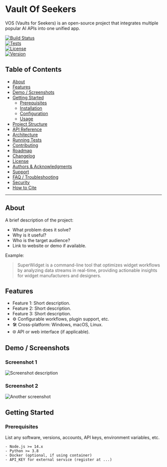 # Vault Of Seekers

VOS (Vaults for Seekers) is an open-source project that integrates multiple popular AI APIs into one unified app. 

[![Build Status](https://img.shields.io/badge/build-passing-brightgreen.svg)](YOUR_CI_URL)  
[![Tests](https://img.shields.io/badge/tests-0%25-red.svg)](YOUR_COVERAGE_URL)  
[![License](https://img.shields.io/badge/license-MIT-blue.svg)](LICENSE)  
[![Version](https://img.shields.io/badge/version-0.1.0-yellow.svg)](CHANGELOG.md)  
<!-- Add or remove badges as appropriate: e.g., npm version, PyPI version, Docker pulls, etc. -->

## Table of Contents

- [About](#about)
- [Features](#features)
- [Demo / Screenshots](#demo--screenshots)
- [Getting Started](#getting-started)
  - [Prerequisites](#prerequisites)
  - [Installation](#installation)
  - [Configuration](#configuration)
  - [Usage](#usage)
- [Project Structure](#project-structure)
- [API Reference](#api-reference)
- [Architecture](#architecture)
- [Running Tests](#running-tests)
- [Contributing](#contributing)
- [Roadmap](#roadmap)
- [Changelog](#changelog)
- [License](#license)
- [Authors & Acknowledgments](#authors--acknowledgments)
- [Support](#support)
- [FAQ / Troubleshooting](#faq--troubleshooting)
- [Security](#security)
- [How to Cite](#how-to-cite)

---

## About

A brief description of the project:
- What problem does it solve?
- Why is it useful?
- Who is the target audience?
- Link to website or demo if available.

Example:
> SuperWidget is a command-line tool that optimizes widget workflows by analyzing data streams in real-time, providing actionable insights for widget manufacturers and designers.

## Features

- Feature 1: Short description.
- Feature 2: Short description.
- Feature 3: Short description.
- ⚙️ Configurable workflows, plugin support, etc.
- 🛠️ Cross-platform: Windows, macOS, Linux.
- 🌐 API or web interface (if applicable).

## Demo / Screenshots

<!-- If you have images/screenshots, place them in your repository (e.g., docs/images/) and reference them here. -->
### Screenshot 1
![Screenshot description](path/to/screenshot1.png)

### Screenshot 2
![Another screenshot](path/to/screenshot2.png)

<!-- Or embed GIF/demo if hosted or in repo. -->
<!-- Example: -->
<!-- ![Demo GIF](docs/demo.gif) -->

## Getting Started

### Prerequisites

List any software, versions, accounts, API keys, environment variables, etc.
```text
- Node.js >= 14.x
- Python >= 3.8
- Docker (optional, if using container)
- API_KEY for external service (register at ...)
